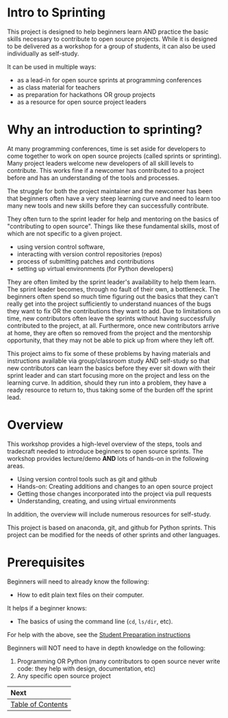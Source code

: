 # Intro to Sprinting

This project is designed to help beginners learn AND practice the basic skills necessary to contribute to open source projects. While it is designed to be delivered as a workshop for a group of students, it can also be used individually as self-study.

It can be used in multiple ways:

* as a lead-in for open source sprints at programming conferences
* as class material for teachers
* as preparation for hackathons OR group projects
* as a resource for open source project leaders

# Why an introduction to sprinting?

At many programming conferences, time is set aside for developers to come together to work on open source projects (called sprints or sprinting). Many project leaders welcome new developers of all skill levels to contribute. This works fine if a newcomer has contributed to a project before and has an understanding of the tools and processes.

The struggle for both the project maintainer and the newcomer has been that beginners often have a very steep learning curve and need to learn too many new tools and new skills before they can successfully contribute.

They often turn to the sprint leader for help and mentoring on the basics of "contributing to open source". Things like these fundamental skills, most of which are not specific to a given project.

* using version control software,
* interacting with version control repositories (repos)
* process of submitting patches and contributions
* setting up virtual environments (for Python developers)

They are often limited by the sprint leader's availability to help them learn. The sprint leader becomes, through no fault of their own, a bottleneck. The beginners often spend so much time figuring out the basics that they can't really get into the project sufficiently to understand nuances of the bugs they want to fix OR the contributions they want to add. Due to limitations on time, new contributors often leave the sprints without having successfully contributed to the project, at all. Furthermore, once new contributors arrive at home, they are often so removed from the project and the mentorship opportunity, that they may not be able to pick up from where they left off.

This project aims to fix some of these problems by having materials and instructions available via group/classroom study AND self-study so that new contributors can learn the basics before they ever sit down with their sprint leader and can start focusing more on the project and less on the learning curve. In addition, should they run into a problem, they have a ready resource to return to, thus taking some of the burden off the sprint lead.

# Overview

This workshop provides a high-level overview of the steps, tools and tradecraft needed to introduce beginners to open source sprints. The workshop provides lecture/demo **AND** lots of hands-on in the following areas.

* Using version control tools such as git and github
* Hands-on: Creating additions and changes to an open source project
* Getting those changes incorporated into the project via pull requests
* Understanding, creating, and using virtual environments

In addition, the overview will include numerous resources for self-study.

This project is based on anaconda, git, and github for Python sprints.
This project can be modified for the needs of other sprints and other languages.

# Prerequisites

Beginners will need to already know the following:

* How to edit plain text files on their computer.

It helps if a beginner knows:

* The basics of using the command line (`cd`, `ls/dir`, etc). 

For help with the above, see the [Student Preparation instructions](https://github.com/chalmerlowe/intro_to_sprinting/blob/master/class_materials/prereq_student.md)

Beginners will NOT need to have in depth knowledge on the following:

1. Programming OR Python (many contributors to open source never write code: they help with design, documentation, etc)
2. Any specific open source project


| Next |
|:---------|
| [Table of Contents](./class_materials/README.md) |
